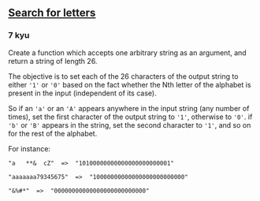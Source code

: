<h2><a href=https://www.codewars.com/kata/52dbae61ca039685460001ae/train/javascript target="_blank">Search for letters</a></h2><h3>7 kyu</h3><p>Create a function which accepts one arbitrary string as an argument, and return a string of length 26.</p><p>The objective is to set each of the 26 characters of the output string to either <code>'1'</code> or <code>'0'</code> based on the fact whether the Nth letter of the alphabet is present in the input (independent of its case).</p><p>So if an <code>'a'</code> or an <code>'A'</code> appears anywhere in the input string (any number of times), set the first character of the output string to <code>'1'</code>, otherwise to <code>'0'</code>. if <code>'b'</code> or <code>'B'</code> appears in the string, set the second character to <code>'1'</code>, and so on for the rest of the alphabet.</p><p>For instance:</p><pre><code>"a   **&amp;  cZ"  =&gt;  "10100000000000000000000001"</code></pre><pre><code>"aaaaaaa79345675"  =&gt;  "10000000000000000000000000"</code></pre><pre><code>"&amp;%#*"  =&gt;  "00000000000000000000000000"</code></pre>